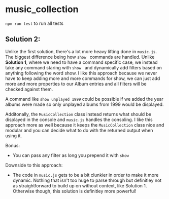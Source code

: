 # music_collection

`npm run test` to run all tests

## Solution 2: 

Unlike the first solution, there's a lot more heavy lifting done in `music.js`. The biggest difference being how `show ` commands are handled. Unlike **Solution 1**, where we need to have a command specific case, we instead take any command staring with `show ` and dynamically add filters based on anything following the word show.
I like this approach because we never have to keep adding more and more commands for show, we can just add more and more properties to our Album entries and all filters will be checked against them.

A command like `show unplayed 1999` could be possible if we added the year albums were made so only unplayed albums from 1999 would be displayed.

Additonally, the `MusicCollection` class instead returns what should be displayed in the console and `music.js` handles the consoling.
I like this approach more as well because it keeps the `MusicCollection` class nice and modular and you can decide what to do with the returned output when using it.


Bonus:
* You can pass any filter as long you prepend it with `show `

Downside to this approach:
* The code in `music.js` gets to be a bit clunkier in order to make it more dynamic. Nothing that isn't too huge to parse through but definitley not as straightforward to build up on without context, like Solution 1. 
Otherwise though, this solution is definitley more powerful!
